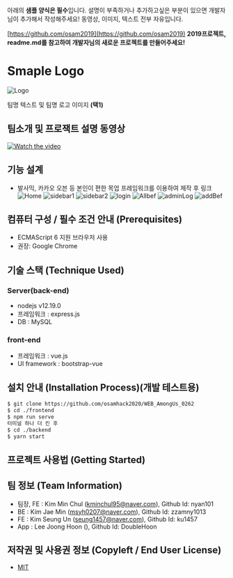 아래의 **샘플 양식은 필수**입니다.
설명이 부족하거나 추가하고싶은 부분이 있으면 개발자님이 추가해서 작성해주세요!
동영상, 이미지, 텍스트 전부 자유입니다.

[https://github.com/osam2019](https://github.com/osam2019)
**2019프로젝트, readme.md를 참고하여 개발자님의 새로운 프로젝트를 만들어주세요!**

# Smaple Logo
![Logo](https://logosbynick.com/wp-content/uploads/2018/03/final-logo-example.png)

팀명 텍스트 및 팀명 로고 이미지 **(택1)**

## 팀소개 및 프로잭트 설명 동영상
[![Watch the video](https://img.youtube.com/vi/LjX3eVQdIyk/0.jpg)](https://www.youtube.com/watch?time_continue=117&v=LjX3eVQdIyk)

## 기능 설계
 -  발사믹, 카카오 오븐 등 본인이 편한 목업 프레임워크를 이용하여 제작 후 링크 
![Home](https://user-images.githubusercontent.com/72017937/97103371-4e34a580-16ef-11eb-8fac-2f313eb6d464.JPG)
![sidebar1](https://user-images.githubusercontent.com/72017937/97103389-715f5500-16ef-11eb-8112-df3817fd31db.JPG)
![sidebar2](https://user-images.githubusercontent.com/72017937/97103390-73c1af00-16ef-11eb-82d6-d7bfb2e3ffb9.JPG)
![login](https://user-images.githubusercontent.com/72017937/97103395-79b79000-16ef-11eb-9b0f-252e51a7544d.JPG)
![Allbef](https://user-images.githubusercontent.com/72017937/97103398-7c19ea00-16ef-11eb-97c9-82a1ff8e740d.JPG)
![adminLog](https://user-images.githubusercontent.com/72017937/97103399-7de3ad80-16ef-11eb-9f9c-9897522042f8.JPG)
![addBef](https://user-images.githubusercontent.com/72017937/97103400-80460780-16ef-11eb-9352-d87cbc1c24ff.JPG)

## 컴퓨터 구성 / 필수 조건 안내 (Prerequisites)
* ECMAScript 6 지원 브라우저 사용
* 권장: Google Chrome

## 기술 스택 (Technique Used) 
### Server(back-end)
 - nodejs v12.19.0
 - 프레임워크 : express.js
 - DB : MySQL 
 
### front-end
 - 프레임워크 : vue.js
 - UI framework : bootstrap-vue

## 설치 안내 (Installation Process)(개발 테스트용)
```bash
$ git clone https://github.com/osamhack2020/WEB_AmongUs_0262
$ cd ./frontend
$ npm run serve
터미널 하나 더 킨 후
$ cd ./backend
$ yarn start
```

## 프로젝트 사용법 (Getting Started)

 
## 팀 정보 (Team Information)
- 팀장, FE : Kim Min Chul (kminchul95@naver.com), Github Id: nyan101
- BE : Kim Jae Min (msyh0207@naver.com), Github Id: zzamny1013
- FE : Kim Seung Un (seung1457@naver.com), Github Id: ku1457
- App : Lee Joong Hoon (), Github Id: DoubleHoon

## 저작권 및 사용권 정보 (Copyleft / End User License)
 * [MIT](https://github.com/osamhack2020/WEB_AmongUs_0262/blob/master/license.md)
